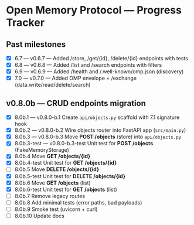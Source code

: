 # Open Memory Protocol — Progress Tracker

## Past milestones
- [x] 6.7 — v0.6.7 — Added /store, /get/{id}, /delete/{id} endpoints with tests
- [x] 6.8 — v0.6.8 — Added /list and /search endpoints with filters
- [x] 6.9 — v0.6.9 — Added /health and /.well-known/omp.json (discovery)
- [x] 7.0 — v0.7.0 — Added OMP envelope + /exchange (data.write/read/delete/search)

## v0.8.0b — CRUD endpoints migration
- [x] 8.0b.1 — v0.8.0-b.1 Create `api/objects.py` scaffold with 7.1 signature hook
- [x] 8.0b.2 — v0.8.0-b.2 Wire objects router into FastAPI app (`src/main.py`)
- [x] 8.0b.3 — v0.8.0-b.3 Move **POST /objects** (store) into `api/objects.py`
- [x] 8.0b.3-test — v0.8.0-b.3-test Unit test for **POST /objects** (FakeMemoryStorage)
- [x] 8.0b.4 Move **GET /objects/{id}**
- [x] 8.0b.4-test Unit test for **GET /objects/{id}**
- [ ] 8.0b.5 Move **DELETE /objects/{id}**
- [x] 8.0b.5-test Unit test for **DELETE /objects/{id}**
- [x] 8.0b.6 Move **GET /objects** (list)
- [x] 8.0b.6-test Unit test for **GET /objects** (list)
- [ ] 8.0b.7 Remove legacy routes
- [ ] 8.0b.8 Add minimal tests (error paths, bad payloads)
- [ ] 8.0b.9 Smoke test (uvicorn + curl)
- [ ] 8.0b.10 Update docs
